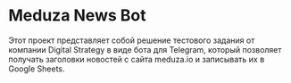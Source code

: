 # Meduza News Bot
Этот проект представляет собой решение тестового задания от компании Digital Strategy в виде бота для Telegram, который позволяет получать заголовки новостей с сайта meduza.io и записывать их в Google Sheets.
